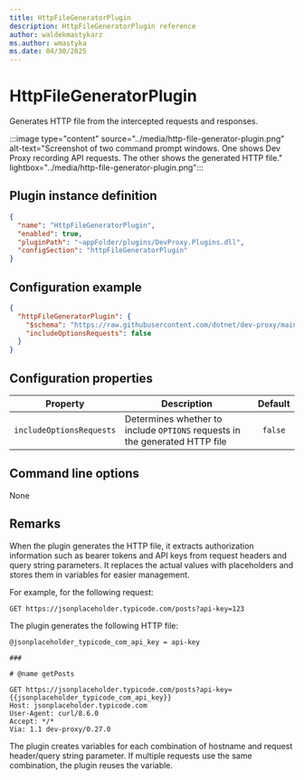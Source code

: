 ```yaml
---
title: HttpFileGeneratorPlugin
description: HttpFileGeneratorPlugin reference
author: waldekmastykarz
ms.author: wmastyka
ms.date: 04/30/2025
---
```


# HttpFileGeneratorPlugin

Generates HTTP file from the intercepted requests and responses.

:::image type="content" source="../media/http-file-generator-plugin.png" alt-text="Screenshot of two command prompt windows. One shows Dev Proxy recording API requests. The other shows the generated HTTP file." lightbox="../media/http-file-generator-plugin.png":::

## Plugin instance definition

```json
{
  "name": "HttpFileGeneratorPlugin",
  "enabled": true,
  "pluginPath": "~appFolder/plugins/DevProxy.Plugins.dll",
  "configSection": "httpFileGeneratorPlugin"
}
```

## Configuration example

```json
{
  "httpFileGeneratorPlugin": {
    "$schema": "https://raw.githubusercontent.com/dotnet/dev-proxy/main/schemas/v0.29.2/httpfilegeneratorplugin.schema.json",
    "includeOptionsRequests": false
  }
}
```

## Configuration properties

| Property | Description | Default |
| -------- | ----------- | :-----: |
| `includeOptionsRequests` | Determines whether to include `OPTIONS` requests in the generated HTTP file | `false` |

## Command line options

None

## Remarks

When the plugin generates the HTTP file, it extracts authorization information such as bearer tokens and API keys from request headers and query string parameters. It replaces the actual values with placeholders and stores them in variables for easier management.

For example, for the following request:

```text
GET https://jsonplaceholder.typicode.com/posts?api-key=123
```

The plugin generates the following HTTP file:

```http
@jsonplaceholder_typicode_com_api_key = api-key

###

# @name getPosts

GET https://jsonplaceholder.typicode.com/posts?api-key={{jsonplaceholder_typicode_com_api_key}}
Host: jsonplaceholder.typicode.com
User-Agent: curl/8.6.0
Accept: */*
Via: 1.1 dev-proxy/0.27.0
```

The plugin creates variables for each combination of hostname and request header/query string parameter. If multiple requests use the same combination, the plugin reuses the variable.
